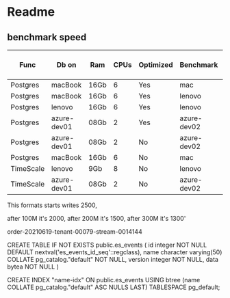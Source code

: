 ﻿# Readme

## benchmark speed

| Func			| Db on			| Ram	| CPUs	| Optimized	| Benchmark		| Speed on start	| Events written	| Speed et the end	| 
| ----			| -----			| ----	| ----	| ---------	| ---------		| --------------	| ----------------	| -----------------	|
| Postgres		| macBook		| 16Gb	| 6		| Yes		| mac			| 3500				|					|					|
| Postgres		| macBook		| 16Gb	| 6		| Yes		| lenovo		| 1200				|					|					|
| Postgres		| lenovo		| 16Gb	| 6		| Yes		| lenovo		| 2500				|					|					|
| Postgres		| azure-dev01	| 08Gb	| 2		| Yes		| azure-dev02	| 4444				|	800,000,000		|					|
| Postgres		| azure-dev01	| 08Gb	| 2		| No		| azure-dev02	| 2000				|					|					|
| Postgres		| macBook		| 16Gb	| 6		| No		| mac			| 1500				|					|					|
| TimeScale		| lenovo		| 9Gb	| 8		| No		| lenovo		| 2000				|					|					|
| TimeScale		| azure-dev01	| 08Gb	| 2		| No		| azure-dev02	| 3000				|					|					|


This formats starts writes 2500, 

after 100M it's 2000, 
after 200M it's 1500, 
after 300M it's 1300'

order-20210619-tenant-00079-stream-0014144

CREATE TABLE IF NOT EXISTS public.es_events
(
    id integer NOT NULL DEFAULT nextval('es_events_id_seq'::regclass),
    name character varying(50) COLLATE pg_catalog."default" NOT NULL,
    version integer NOT NULL,
    data bytea NOT NULL
)

CREATE INDEX "name-idx"
    ON public.es_events USING btree
    (name COLLATE pg_catalog."default" ASC NULLS LAST)
    TABLESPACE pg_default;